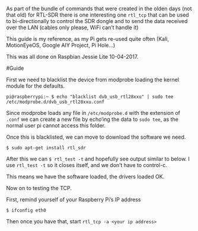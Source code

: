 As part of the bundle of commands that were created in the olden days (not that old) for RTL-SDR there is one interesting one `rtl_tcp` that can be used to bi-directionally to control the SDR dongle and to send the data received over the LAN (cables only please, WiFi can’t handle it)

This guide is my reference, as my Pi gets re-used quite often (Kali, MotionEyeOS, Google AIY Project, Pi Hole…)

This was all done on Raspbian Jessie Lite 10-04-2017.

#Guide

First we need to blacklist the device from modprobe loading the kernel module for the defaults.

`pi@raspberrypi:~ $ echo "blacklist dvb_usb_rtl28xxu" | sudo tee /etc/modprobe.d/dvb_usb_rtl28xxu.conf`

Since modprobe loads any file in `/etc/modprobe.d` with the extension of `.conf` we can create a new file by echo‘ing the data to `sudo tee`, as the normal user pi cannot access this folder.

Once this is blacklisted, we can move to download the software we need.

`$ sudo apt-get install rtl_sdr`

After this we can `$ rtl_test -t` and hopefully see output similar to below. I use `rtl_test -t` so it closes itself, and we don’t have to control-c.

This means we have the software loaded, the drivers loaded OK.

Now on to testing the TCP.

First, remind yourself of your Raspberry Pi’s IP address

`$ ifconfig eth0`

Then once you have that, start `rtl_tcp -a <your ip address>`
